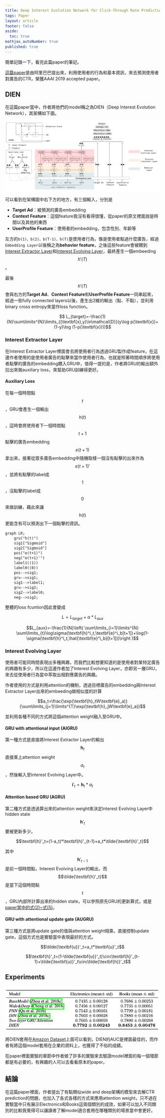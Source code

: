 ```yaml
---
title: Deep Interest Evolution Network for Click-Through Rate Prediction
tags: Paper
layout: article
footer: false
aside:
  toc: true
mathjax_autoNumber: true
published: true
---
```


簡單記錄一下，看完此篇paper的筆記。

<!--more-->

[這篇paper](https://arxiv.org/pdf/1809.03672.pdf)是由阿里巴巴提出來，利用使用者的行為和基本資訊，來去預測使用者對廣告的CTR，榮獲AAAI 2019 accepted paper。

## DIEN

在這篇paper當中，作者將他們的model稱之為DIEN（Deep Interest Evolution Network），其架構如下圖。

![Model Architecture](./model_architecture.png)

可以看到在架構圖中右下方的地方，有三個輸入，分別是

* **Target Ad**：被預測的廣告embedding
* **Context Feature**：這個feature我沒有看得很懂，從paper的原文裡面說是時間以及其他的東西
* **UserProfile Feature**：使用者的embedding，包含性別、年齡等

左方的`b(1)、b(2)、b(T-1)、b(T)`是使用者行為，像是使用者點過什麼廣告，經過`Embedding Layer`以後稱之為**behavior feature**，之後這些feature會被餵到[Interest Extractor Layer](#interest-extractor-layer)和[Interest Evolving Layer](#interest-evolving-layer)，最終產生一個embeeding $$h'(T)$$。

最後$$h'(T)$$會與右方的**Target Ad**、**Context Feature**和**UserProfile Feature**一同串起來，經過一些fully connected layers以後，產生出2維的輸出（點、不點），並利用binary cross entropy來當作loss function。

$$ L_{target}=-\frac{1}{N}\sum\limits^{N}\limits_{(\textbf{x},y)\in\mathcal{D}}(y\log p(\textbf{x})+(1-y)\log (1-p(\textbf{x})))$$

### Interest Extractor Layer

在Interest Extractor Layer裡面會去將使用者行為透過GRU製作成feature，在這邊作者使用的是使用者廣告的點擊來當作使用者行為，也就是照著時間順序將使用者點擊的廣告的embedding餵入GRU中，值得一提的是，作者將GRU的輸出額外拉出來做auxiliary loss，來幫助GRU訓練得更好。

#### Auxiliary Loss

在每一個時間點$$t$$，GRU會產生一個輸出$$h(t)$$，這時會將使用者下一個時間點$$t+1$$點擊的廣告embedding $$e(t+1)$$拿出來，接著從眾多廣告embedding中隨機取樣一個沒有點擊的出來作為$$e(t+1)\prime$$，並將有點擊的label成$$1$$，沒點擊的label成$$0$$來做訓練，藉此來讓$$h(t)$$更能含有可以預測出下一個點擊的資訊。

```mermaid
graph LR;
    gru("h(t)")
    sig1["Sigmoid"]
    sig2["Sigmoid"]
    pos("e(t+1)")
    neg("e(t+1)'")
    label1((1))
    label0((0))
    pos-->sig1;
    gru-->sig1;
    sig1-->label1;
    gru-->sig2;
    sig2-->label0;
    neg-->sig2;
```

整體的loss fcuntion因此會變成

$$L=L_{target}+\alpha*L_{aux}$$

$$L_{aux}=-\frac{1}{N}\left( \sum\limits_{i=1}\limits^{N} \sum\limits_{t}\log\sigma(\textbf{h}^i_t,\textbf{e}^i_b[t+1])+\log(1-\sigma(\textbf{h}^i_t,\hat{\textbf{e}^i_b}[t+1]))\right )$$

### Interest Evolving Layer

使用者可能同時間表現出多種興趣，而我們比較想要知道的是使用者對某特定廣告的興趣有多少，所以在這邊作者加了Interest Evolving Layer，亦即另一層GRU，來去從使用者行為當中萃取出相對應廣告的興趣。

作者使用的方式是利用attention的機制，透過目標廣告的embedding與Interest Extractor Layer出來的embeeding做相似度的計算

$$a_t=\frac{\exp(\textbf{h}_tW\textbf{e}_a)}{\sum\limits_{j=1}\limits^{T}\exp(\textbf{h}_jW\textbf{e}_a)}$$

並利用各種不同的方式將這個attention weight融入至GRU中。

#### GRU with attentional input (AIGRU)

第一種方式是直接將Interest Extractor Layer的輸出$$\textbf{h}_t$$直接乘上attention weight $$a_t$$，然後輸入至Interest Evolving Layer中。

$$\textbf{i}'_t=\textbf{h}_t*a_t$$

#### Attention based GRU (AGRU)

第二種方式是透過算出來的attention weight來決定Interest Evolving Layer中hidden state $$\textbf{h}'_t$$要被更新多少。

$$\textbf{h}'_t=(1-a_t)*\textbf{h}'_{t-1}+a_t*\tilde{\textbf{h}'_t}$$

其中$$\textbf{h}'_{t-1}$$是前一個時間點，Interest Evolving Layer的輸出，而$$\tilde{\textbf{h}'_t}$$是當下這個時間點$$t$$，GRU內部所計算出來的hidden state，可以參照原先GRU的更新算式，或是[paper當中的式(2)~式(5)](https://arxiv.org/pdf/1809.03672.pdf)。

#### GRU with attentional update gate (AUGRU)

第三種方式是將update gate的值與attention weight相乘，直接控制update gate，這個方式也是實驗當中表現最好的方式。

$$\tilde{\textbf{u}}'_t=a_t*\textbf{u}'_t$$

$$\textbf{h}'_t=(1-\tilde{\textbf{u}}'_t)\circ\textbf{h}'_{t-1}+\tilde{\textbf{u}}'_t\circ\tilde{\textbf{h}}'_t$$

## Experiments

![Public Dataset AUC](public_dataset_auc.png)

將DIEN套用在[Amazon Dataset](https://arxiv.org/pdf/1809.03672.pdf#cite.mcauley2015image)上面可以看到，DIEN的AUC是裡面最佳的，而作者有將這個model套用在企業的資料上，也獲得了不俗的成績。

在paper裡面實驗的章節中作者做了許多的實驗來去驗證model裡面的每一個環節都是有必要的，有興趣的人可以去看看原本的paper。

## 結論

在這篇paper裡面，作者提出了有點類似wide and deep架構的模型來去解CTR prediction的問題，也加入了各式各樣的方式來應用attention weight，只不過在實驗當中只有展示Electronics和Books這兩個類別的成效，如果可以加入不同類別的比較我覺得可以讓讀者了解model適合套用在哪種類別的場景當中會更好。